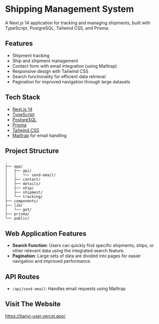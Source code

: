 # Shipping Management System
A Next.js 14 application for tracking and managing shipments, built with TypeScript, PostgreSQL, Tailwind CSS, and Prisma.

## Features
- Shipment tracking
- Ship and shipment management
- Contact form with email integration (using Mailtrap)
- Responsive design with Tailwind CSS
- Search functionality for efficient data retrieval
- Pagination for improved navigation through large datasets

## Tech Stack
- [Next.js 14](https://nextjs.org/)
- [TypeScript](https://www.typescriptlang.org/)
- [PostgreSQL](https://www.postgresql.org/)
- [Prisma](https://www.prisma.io/)
- [Tailwind CSS](https://tailwindcss.com/)
- [Mailtrap](https://mailtrap.io/) for email handling

## Project Structure
```
.
├── app/
│   ├── api/
│   │   └── send-email/
│   ├── contact/
│   ├── details/
│   ├── ship/
│   ├── shipment/
│   └── tracking/
├── components/
├── lib/
│   └── get/
├── prisma/
└── public/
```

## Web Application Features
- **Search Function**: Users can quickly find specific shipments, ships, or other relevant data using the integrated search feature.
- **Pagination**: Large sets of data are divided into pages for easier navigation and improved performance.

## API Routes
- `/api/send-email`: Handles email requests using Mailtrap

## Visit The Website
https://tianyi-user.vercel.app/

